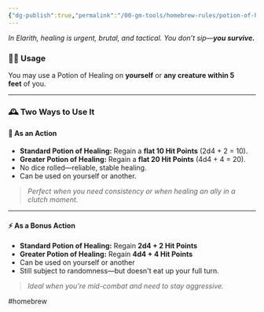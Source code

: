 ```yaml
---
{"dg-publish":true,"permalink":"/00-gm-tools/homebrew-rules/potion-of-healing-revised-rule/"}
---
```


_In Elarith, healing is urgent, brutal, and tactical. You don’t sip—**you survive.**_

### 🧍‍♂️ **Usage**

You may use a Potion of Healing on **yourself** or **any creature within 5 feet** of you.

---

### 🕰️ **Two Ways to Use It**

#### 🛑 **As an Action**

- **Standard Potion of Healing:** Regain a **flat 10 Hit Points** (2d4 + 2 = 10).
- **Greater Potion of Healing:** Regain a **flat 20 Hit Points** (4d4 + 4 = 20).
- No dice rolled—reliable, stable healing.
- Can be used on yourself or another.

> _Perfect when you need consistency or when healing an ally in a clutch moment._

---

#### ⚡ **As a Bonus Action**

- **Standard Potion of Healing:** Regain **2d4 + 2 Hit Points** 
- **Greater Potion of Healing:** Regain **4d4 + 4 Hit Points** 
- Can be used on yourself or another    
- Still subject to randomness—but doesn't eat up your full turn.

> _Ideal when you're mid-combat and need to stay aggressive._



#homebrew